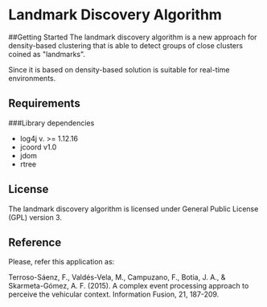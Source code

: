 # Landmark Discovery Algorithm

##Getting Started
The landmark discovery algorithm is a new approach for density-based clustering that is able to detect groups of close clusters  coined as "landmarks". 

Since it is based on density-based solution is suitable for real-time environments.

## Requirements
###Library dependencies
* log4j v. >= 1.12.16
* jcoord v1.0
* jdom
* rtree

## License
The landmark discovery algorithm is licensed under General Public License (GPL) version 3.

## Reference

Please, refer this application as:

Terroso-Sáenz, F., Valdés-Vela, M., Campuzano, F., Botia, J. A., & Skarmeta-Gómez, A. F. (2015). A complex event processing approach to perceive the vehicular context. Information Fusion, 21, 187-209.
